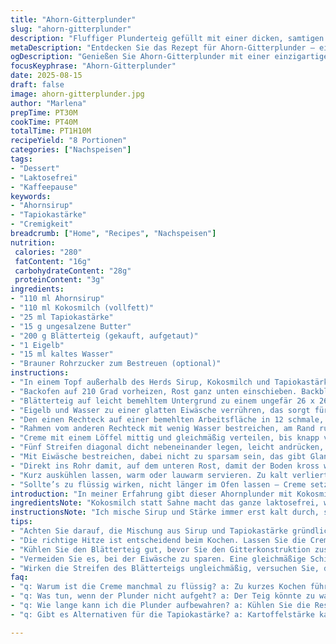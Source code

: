 ```yaml
---
title: "Ahorn-Gitterplunder"
slug: "ahorn-gitterplunder"
description: "Fluffiger Plunderteig gefüllt mit einer dicken, samtigen Creme aus Ahornsirup und Kokosmilch. Knusprige goldene Gitterstruktur oben drauf, verziert mit braunem Rohrzucker statt Ahornzucker, sorgt für karamelligen Biss. Der Aufwand lohnt sich, wenn man die Hitze richtig kontrolliert und die Streifen akkurat legt. Extrem gut geeignet für Nachmittagskaffee oder als süßer Snack bei kaltem Wetter. Für Lactosefreunde. Eine neue Variante zur klassischen Ahorncreme mit exotischem Twist und robuster Textur durch Tapiokastärke, die nicht klumpt oder zu trocken wird. Unbedingt ausprobieren, wenn man mehr als nur süß will, sondern auch ein bisschen Crunch und Aroma."
metaDescription: "Entdecken Sie das Rezept für Ahorn-Gitterplunder – eine verlockende Kombination aus cremiger Füllung und knusprigem Blätterteig"
ogDescription: "Genießen Sie Ahorn-Gitterplunder mit einer einzigartigen Kokosmilch-Creme für einen köstlichen Snack zu Kaffee oder Tee"
focusKeyphrase: "Ahorn-Gitterplunder"
date: 2025-08-15
draft: false
image: ahorn-gitterplunder.jpg
author: "Marlena"
prepTime: PT30M
cookTime: PT40M
totalTime: PT1H10M
recipeYield: "8 Portionen"
categories: ["Nachspeisen"]
tags:
- "Dessert"
- "Laktosefrei"
- "Kaffeepause"
keywords:
- "Ahornsirup"
- "Tapiokastärke"
- "Cremigkeit"
breadcrumb: ["Home", "Recipes", "Nachspeisen"]
nutrition: 
 calories: "280"
 fatContent: "16g"
 carbohydrateContent: "28g"
 proteinContent: "3g"
ingredients:
- "110 ml Ahornsirup"
- "110 ml Kokosmilch (vollfett)"
- "25 ml Tapiokastärke"
- "15 g ungesalzene Butter"
- "200 g Blätterteig (gekauft, aufgetaut)"
- "1 Eigelb"
- "15 ml kaltes Wasser"
- "Brauner Rohrzucker zum Bestreuen (optional)"
instructions:
- "In einem Topf außerhalb des Herds Sirup, Kokosmilch und Tapiokastärke gut mit einem Schneebesen verrühren, bis keine Klümpchen mehr da sind. Butter zugeben, jetzt vorsichtig erhitzen, mittlere Flamme. Wenn die Mischung anfängt zu blubbern – nicht übersprudeln – sofort reduzieren. Dabei ständig rühren, bis Creme eindickt, das dauert circa 25 Sekunden. Wichtig: Nicht zu lange kochen, sonst wird es zu fest und gummiartig. Sofort umfüllen in eine Schüssel, Frischhaltefolie direkt auf die Oberfläche legen, sonst bildet sich Haut. Abkühlen lassen, dann komplett kalt stellen im Kühlschrank."
- "Backofen auf 210 Grad vorheizen, Rost ganz unten einschieben. Backblech mit Backpapier auslegen."
- "Blätterteig auf leicht bemehltem Untergrund zu einem ungefär 26 x 26 cm großen Quadrat ausrollen – ich nehme gerne etwas Mehl, damit nichts klebt; Achtung nicht zu dünn, sonst reisst’s. Das Viereck halbieren, so erhält man zwei Rechtecke. Auf das Backpapier legen und mit einem feuchten Tuch abdecken, 25 Minuten kalt stellen – das stabilisiert die Struktur und erleichtert das spätere Legen der Streifen."
- "Eigelb und Wasser zu einer glatten Eiwäsche verrühren, das sorgt für eine schöne Farbe und glänzende Kruste."
- "Den einen Rechteck auf einer bemehlten Arbeitsfläche in 12 schmale, lange Streifen schneiden – mit einer Pizzaroller geht’s am schnellsten und saubersten. Streifen beiseitestellen."
- "Rahmen vom anderen Rechteck mit wenig Wasser bestreichen, am Rand rundum einen feuchten Streifen setzen, das hilft beim Ankleben der Ränder. Drei Streifen längs am Rand anbringen, so dass sie verhindern, dass die Creme rausläuft. Noch ein Tipp: die Streifen straff und nicht zu locker legen, sonst verbiegt sich das Gebilde beim Backen."
- "Creme mit einem Löffel mittig und gleichmäßig verteilen, bis knapp vor den Rand. Wieder den Rand mit Wasser bestreichen."
- "Fünf Streifen diagonal dicht nebeneinander legen, leicht andrücken, damit sie haften. Dann, im Gegenwinkel, die restlichen Streifen webartig darüber kreuzen, sodass ein Gitter entsteht. Reste zum Verfeinern der Kanten benutzen, so sieht es sauber aus. Mit einem scharfen Messer alle überstehenden Teigränder begradigen."
- "Mit Eiwäsche bestreichen, dabei nicht zu sparsam sein, das gibt Glanz und hilft beim Bräunen. Nach Belieben mit etwas braunem Rohrzucker bestreuen, das karamellisiert wunderbar, wichtig für den Crunch."
- "Direkt ins Rohr damit, auf dem unteren Rost, damit der Boden kross wird. Backzeit circa 38 bis 40 Minuten, immer wieder den Bräunungsgrad checken. Es ist fertig, wenn der Teig goldbraun und knusprig ist, die Streifen eine leichte Färbung haben. Immer auf hörbare Blasen achten, die sind ein Zeichen, dass der Teig gut aufgegangen ist."
- "Kurz auskühlen lassen, warm oder lauwarm servieren. Zu kalt verliert die Fülle an Cremigkeit, zu heiß verbrennt man sich leicht. Ich schneide mit einem sehr scharfen Messer, damit das Gitter nicht auseinanderfällt."
- "Sollte’s zu flüssig wirken, nicht länger im Ofen lassen – Creme setzt sich beim Abkühlen noch, und trocknet bei längerer Hitze aus. Ist der Plunder nicht richtig aufgegangen, lag es oft am zu warmen Teig beim Belegen, oder zu dünn ausrollen."
introduction: "In meiner Erfahrung gibt dieser Ahornplunder mit Kokosmilch eine samtige, exotische Note, die sich besser hält als die klassische Creme mit Sahne. Tapiokastärke statt Maisstärke bringt viel mehr Standfestigkeit und weniger Klumpen, was mir bei früheren Versuchen sehr aufgefallen ist. Außerdem gibt das Gitter aus Blätterteig nicht nur Halt, sondern sorgt für knusprigen Kontrast außerhalb der fast honigartigen Füllung. Das Schneiden der Streifen mit dem Pizzaroller ist ein echter Gamechanger – sauberer, schneller und gleichmäßiger als mit dem Messer. Das Ganze verlangt ein bisschen Fingerspitzengefühl bei der Temperaturkontrolle, sonst kann die Creme verklumpen oder der Teig wird zu dunkel. Aber der Aufwand lohnt. Mit Rohrzucker statt Ahornzucker für die Nuss-Note bringt es nochmal einen anderen Crunch dazu."
ingredientsNote: "Kokosmilch statt Sahne macht das ganze laktosefrei, wenn Sie keine Laktose vertragen. Tipp: für weniger Süße weniger Sirup nehmen oder ein bisschen Vanille hinzufügen. Tapiokastärke lässt sich gut durch Kartoffelstärke ersetzen, aber die Konsistenz wird leicht anders. Blätterteig vom Handel möglichst frisch und gut aufgetaut, sonst reißt die Oberfläche. Die Eierwaschung sorgt für Bräunung – ohne wird der Teig blass. Rohrzucker karamellisiert intensiver, Ahornzucker ist milder im Geschmack. Beim Schneiden minimal mehlen, sonst verkleben die Streifen."
instructionsNote: "Ich mische Sirup und Stärke immer erst kalt durch, sonst Klumpen – Butter erst ins kalte Gemisch, dann erhitzen und nie zu lange. Ständige Kontrolle am Herd wichtig, cremige Textur erreicht man nicht durch reine Zeit, sondern durch Beobachtung: erste dickliche Blasen, dann schnell runterstellen. Mit Frischhaltefolie direkt auf der Creme vermeide ich Haut – das habe ich mir von Pâtissiers abgeschaut. Das Kühlen stabilisiert die Füllung für einfacheres Handling. Kälte macht den Teig fest, sonst fällt alles zusammen beim Belegen. Beim Gitter lege ich mich nicht komplett auf Maß fest; wenn Streifen zu kurz oder lang sind, gibt’s hässliche Unebenheiten. Das Anfeuchten am Rand ist super wichtig! Eiwäsche nicht sparen, unbedingt auf den Rand achten – sonst kein Glanz. Im Ofen besser auf Sicht backen, Farbe ist Hauptindikator. Bei mir hat sich gezeigt, dass die unteren Backroste mehr Hitze für den Boden bringen. Nach dem Backen nicht zu schnell verschieben, die Masse braucht Ruhe, um Form zu behalten."
tips:
- "Achten Sie darauf, die Mischung aus Sirup und Tapiokastärke gründlich kalt zu verrühren. Klumpen entstehen schnell. Erhitzen Sie die Butter erst, wenn das Gemisch gut vermengt ist."
- "Die richtige Hitze ist entscheidend beim Kochen. Lassen Sie die Creme nur leicht blubbern. Zu hohe Temperaturen können die Konsistenz ruinieren – sie wird dann gummiartig."
- "Kühlen Sie den Blätterteig gut, bevor Sie den Gitterkonstruktion zusammenbauen. Das stabilisiert ihn und verhindert brüchige Ränder. Ein feuchtes Tuch hilft, das Austrocknen zu vermeiden."
- "Vermeiden Sie es, bei der Eiwäsche zu sparen. Eine gleichmäßige Schicht sorgt nicht nur für Glanz, sondern hilft auch beim Bräunen. Vergessen Sie nicht die Ränder zu bestreichen."
- "Wirken die Streifen des Blätterteigs ungleichmäßig, versuchen Sie, die Länge anzupassen. Seien Sie flexibel, das geschieht oft. Ein scharfer Pizzaroller macht das Schneiden einfacher."
faq:
- "q: Warum ist die Creme manchmal zu flüssig? a: Zu kurzes Kochen führt oft zu einer unzureichenden Konstanz. Abkühlen hilft; achten Sie beim Heizen."
- "q: Was tun, wenn der Plunder nicht aufgeht? a: Der Teig könnte zu warm gewesen sein. Kühlen Sie ihn. Auch die Ausrolltechnik ist wichtig – nicht zu dünn."
- "q: Wie lange kann ich die Plunder aufbewahren? a: Kühlen Sie die Reste schnell. Im Kühlschrank halten sie 2 bis 3 Tage. Aufwärmen geht gut im Ofen, nicht in der Mikrowelle."
- "q: Gibt es Alternativen für die Tapiokastärke? a: Kartoffelstärke kann verwendet werden. Sie verändert jedoch die Textur. Experimentieren lohnt sich."

---
```

